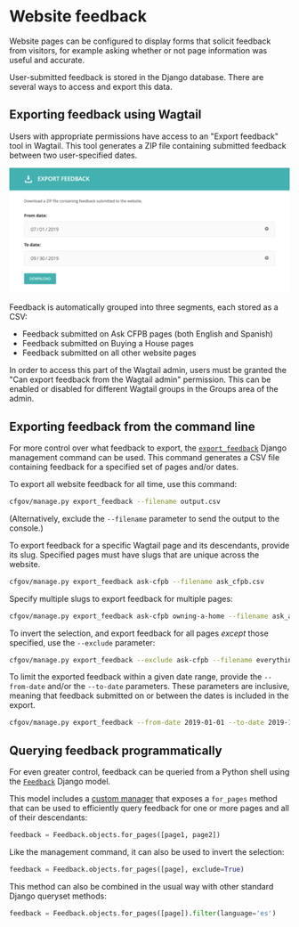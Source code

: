 # Website feedback

Website pages can be configured to display forms that solicit feedback from
visitors, for example asking whether or not page information was useful and
accurate.

User-submitted feedback is stored in the Django database. There are several
ways to access and export this data.

## Exporting feedback using Wagtail

Users with appropriate permissions have access to an "Export feedback" tool
in Wagtail. This tool generates a ZIP file containing submitted feedback
between two user-specified dates.

![Screenshot of the Wagtail tool for exporting feedback](img/export-feedback.png)

Feedback is automatically grouped into three segments, each stored as a CSV:

- Feedback submitted on Ask CFPB pages (both English and Spanish)
- Feedback submitted on Buying a House pages
- Feedback submitted on all other website pages

In order to access this part of the Wagtail admin, users must be granted the
"Can export feedback from the Wagtail admin" permission. This can be enabled
or disabled for different Wagtail groups in the Groups area of the admin.

## Exporting feedback from the command line

For more control over what feedback to export, the
[`export_feedback`](https://github.com/cfpb/cfgov-refresh/blob/master/cfgov/v1/management/commands/export_feedback.py)
Django management command can be used. This command generates a CSV file
containing feedback for a specified set of pages and/or dates.

To export all website feedback for all time, use this command:

```sh
cfgov/manage.py export_feedback --filename output.csv
```

(Alternatively, exclude the `--filename` parameter to send the output to the
console.)

To export feedback for a specific Wagtail page and its descendants, provide its
slug. Specified pages must have slugs that are unique across the website.

```sh
cfgov/manage.py export_feedback ask-cfpb --filename ask_cfpb.csv
```

Specify multiple slugs to export feedback for multiple pages:

```sh
cfgov/manage.py export_feedback ask-cfpb owning-a-home --filename ask_and_bah.csv
```

To invert the selection, and export feedback for all pages _except_ those
specified, use the `--exclude` parameter:

```sh
cfgov/manage.py export_feedback --exclude ask-cfpb --filename everything_except_ask.csv
```

To limit the exported feedback within a given date range, provide the
`--from-date` and/or the `--to-date` parameters. These parameters are
inclusive, meaning that feedback submitted on or between the dates is included
in the export.

```sh
cfgov/manage.py export_feedback --from-date 2019-01-01 --to-date 2019-12-31 --filename 2019.csv
```

## Querying feedback programmatically

For even greater control, feedback can be queried from a Python shell using the
[`Feedback`](https://github.com/cfpb/cfgov-refresh/blob/master/cfgov/v1/models/feedback.py)
Django model.

This model includes a
[custom manager](https://docs.djangoproject.com/en/1.11/topics/db/managers/#custom-managers)
that exposes a `for_pages` method that can be used to efficiently query
feedback for one or more pages and all of their descendants:

```py
feedback = Feedback.objects.for_pages([page1, page2])
```

Like the management command, it can also be used to invert the selection:

```py
feedback = Feedback.objects.for_pages([page], exclude=True)
```

This method can also be combined in the usual way with other standard Django
queryset methods:

```py
feedback = Feedback.objects.for_pages([page]).filter(language='es')
```
